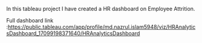 In this tableau project I have created a HR dashboard on Employee Attrition. 

Full dashboard link :https://public.tableau.com/app/profile/md.nazrul.islam5948/viz/HRAnalyticsDashboard_17099198371640/HRAnalyticsDashboard
